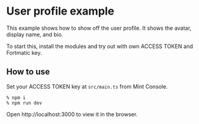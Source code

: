 # User profile example

This example shows how to show off the user profile.
It shows the avatar, display name, and bio.

To start this, install the modules and try out with own ACCESS TOKEN and Fortmatic key.

## How to use

Set your ACCESS TOKEN key at `src/main.ts` from Mint Console.

```shell
% npm i
% npm run dev
```

Open http://localhost:3000 to view it in the browser.
